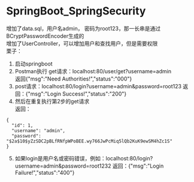 # SpringBoot_SpringSecurity
  增加了data.sql，用户名admin， 密码为root123，那一长串是通过BCryptPasswordEncoder生成的\
  增加了UserController，可以增加用户和查找用户，但是需要权限\
  栗子：
  1. 启动springboot
  2. Postman执行 get请求：localhost:80/user/get?username=admin\
    返回{"msg":"Need Authorities!","status":"000"}
   3. post请求：localhost:80/login?username=admin&password=root123
   返回：{"msg":"Login Success!","status":"200"}
   4. 然后在重复执行第2步的get请求\
   返回：
```
{
  "id": 1,
  "username": "admin",
  "password": "$2a$10$yZzSDC2pBLfRNfpWPoBEE.wy766JwPcMiq5lQb2KuK9ewSM4hZc1S"
}
```
  5. 如果login是用户名或密码错误，例如：localhost:80/login?username=admin&password=root1232
    返回：{"msg":"Login Failure!","status":"400"}
  
